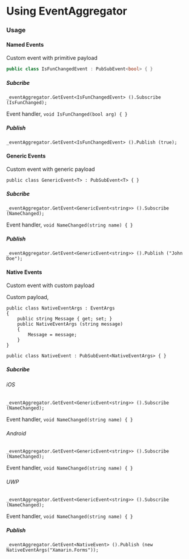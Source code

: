 # Using EventAggregator

### Usage
#### Named Events
Custom event with primitive payload

```csharp
public class IsFunChangedEvent : PubSubEvent<bool> { }
```

##### Subcribe

`_eventAggregator.GetEvent<IsFunChangedEvent> ().Subscribe (IsFunChanged);`

Event handler,
`void IsFunChanged(bool arg) { }`

##### Publish
`_eventAggregator.GetEvent<IsFunChangedEvent> ().Publish (true);`

#### Generic Events
Custom event with generic payload

`public class GenericEvent<T> : PubSubEvent<T> { }`

##### Subcribe

`_eventAggregator.GetEvent<GenericEvent<string>> ().Subscribe (NameChanged);`

Event handler,
`void NameChanged(string name) { }`

##### Publish
`_eventAggregator.GetEvent<GenericEvent<string>> ().Publish ("John Doe");`

#### Native Events
Custom event with custom payload

Custom payload,
```
public class NativeEventArgs : EventArgs
{
    public string Message { get; set; }
    public NativeEventArgs (string message)
    {
        Message = message;
    }
}
```
`public class NativeEvent : PubSubEvent<NativeEventArgs> { }`

##### Subcribe

###### iOS
`_eventAggregator.GetEvent<GenericEvent<string>> ().Subscribe (NameChanged);`

Event handler,
`void NameChanged(string name) { }`

###### Android
`_eventAggregator.GetEvent<GenericEvent<string>> ().Subscribe (NameChanged);`

Event handler,
`void NameChanged(string name) { }`

###### UWP
`_eventAggregator.GetEvent<GenericEvent<string>> ().Subscribe (NameChanged);`

Event handler,
`void NameChanged(string name) { }`

##### Publish
`_eventAggregator.GetEvent<NativeEvent> ().Publish (new NativeEventArgs("Xamarin.Forms"));`

